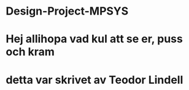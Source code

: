 # Design-Project-MPSYS
# Hej allihopa vad kul att se er, puss och kram


# detta var skrivet av Teodor Lindell
